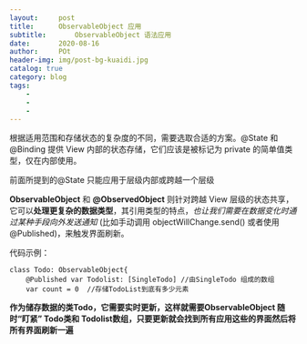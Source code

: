 ```yaml
---  
layout:     post
title:      ObservableObject 应用
subtitle:       ObservableObject 语法应用
date:       2020-08-16
author:     POt
header-img: img/post-bg-kuaidi.jpg
catalog: true
category: blog
tags:       
    -   
    -   
    -   
---
```


根据适用范围和存储状态的复杂度的不同，需要选取合适的方案。@State 和 @Binding 提供 View 内部的状态存储，它们应该是被标记为 private 的简单值类型，仅在内部使用。

前面所提到的@State 只能应用于层级内部或跨越一个层级

**ObservableObject** 和 **@ObservedObject** 则针对跨越 View 层级的状态共享，它可以**处理更复杂的数据类型**，其引用类型的特点，*也让我们需要在数据变化时通过某种手段向外发送通知* (比如手动调用 objectWillChange.send() 或者使用 @Published)，来触发界面刷新。

代码示例：
```
class Todo: ObservableObject{
    @Published var Todolist: [SingleTodo] //由SingleTodo 组成的数组
    var count = 0  //存储TodoList到底有多少元素
```

**作为储存数据的类Todo，它需要实时更新，这样就需要ObservableObject 随时“盯紧” Todo类和 Todolist数组，只要更新就会找到所有应用这些的界面然后将所有界面刷新一遍**

